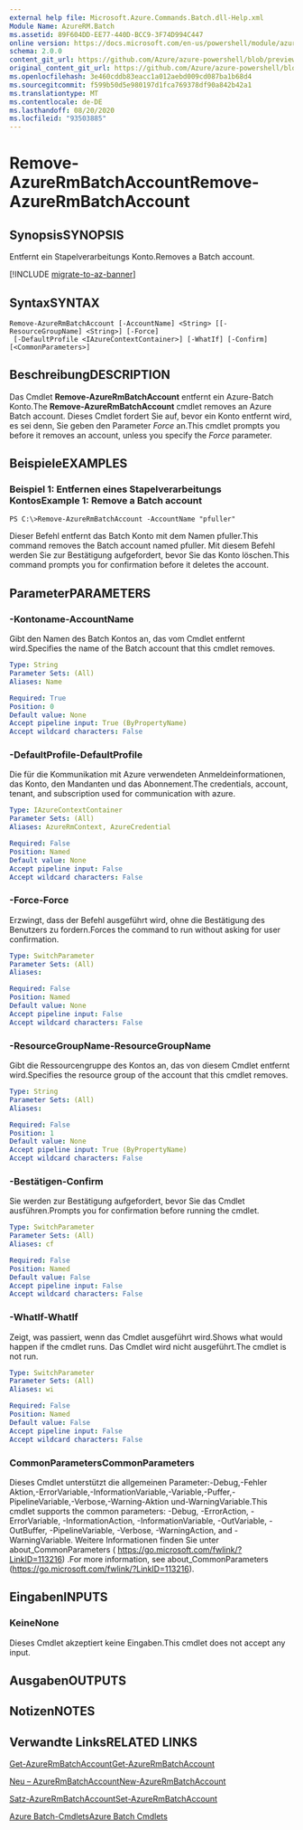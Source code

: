 ```yaml
---
external help file: Microsoft.Azure.Commands.Batch.dll-Help.xml
Module Name: AzureRM.Batch
ms.assetid: 89F604DD-EE77-440D-BCC9-3F74D994C447
online version: https://docs.microsoft.com/en-us/powershell/module/azurerm.batch/remove-azurermbatchaccount
schema: 2.0.0
content_git_url: https://github.com/Azure/azure-powershell/blob/preview/src/ResourceManager/AzureBatch/Commands.Batch/help/Remove-AzureRmBatchAccount.md
original_content_git_url: https://github.com/Azure/azure-powershell/blob/preview/src/ResourceManager/AzureBatch/Commands.Batch/help/Remove-AzureRmBatchAccount.md
ms.openlocfilehash: 3e460cddb83eacc1a012aebd009cd087ba1b68d4
ms.sourcegitcommit: f599b50d5e980197d1fca769378df90a842b42a1
ms.translationtype: MT
ms.contentlocale: de-DE
ms.lasthandoff: 08/20/2020
ms.locfileid: "93503885"
---
```

# <span data-ttu-id="dfa14-101">Remove-AzureRmBatchAccount</span><span class="sxs-lookup"><span data-stu-id="dfa14-101">Remove-AzureRmBatchAccount</span></span>

## <span data-ttu-id="dfa14-102">Synopsis</span><span class="sxs-lookup"><span data-stu-id="dfa14-102">SYNOPSIS</span></span>
<span data-ttu-id="dfa14-103">Entfernt ein Stapelverarbeitungs Konto.</span><span class="sxs-lookup"><span data-stu-id="dfa14-103">Removes a Batch account.</span></span>

[!INCLUDE [migrate-to-az-banner](../../includes/migrate-to-az-banner.md)]

## <span data-ttu-id="dfa14-104">Syntax</span><span class="sxs-lookup"><span data-stu-id="dfa14-104">SYNTAX</span></span>

```
Remove-AzureRmBatchAccount [-AccountName] <String> [[-ResourceGroupName] <String>] [-Force]
 [-DefaultProfile <IAzureContextContainer>] [-WhatIf] [-Confirm] [<CommonParameters>]
```

## <span data-ttu-id="dfa14-105">Beschreibung</span><span class="sxs-lookup"><span data-stu-id="dfa14-105">DESCRIPTION</span></span>
<span data-ttu-id="dfa14-106">Das Cmdlet **Remove-AzureRmBatchAccount** entfernt ein Azure-Batch Konto.</span><span class="sxs-lookup"><span data-stu-id="dfa14-106">The **Remove-AzureRmBatchAccount** cmdlet removes an Azure Batch account.</span></span>
<span data-ttu-id="dfa14-107">Dieses Cmdlet fordert Sie auf, bevor ein Konto entfernt wird, es sei denn, Sie geben den Parameter *Force* an.</span><span class="sxs-lookup"><span data-stu-id="dfa14-107">This cmdlet prompts you before it removes an account, unless you specify the *Force* parameter.</span></span>

## <span data-ttu-id="dfa14-108">Beispiele</span><span class="sxs-lookup"><span data-stu-id="dfa14-108">EXAMPLES</span></span>

### <span data-ttu-id="dfa14-109">Beispiel 1: Entfernen eines Stapelverarbeitungs Kontos</span><span class="sxs-lookup"><span data-stu-id="dfa14-109">Example 1: Remove a Batch account</span></span>
```
PS C:\>Remove-AzureRmBatchAccount -AccountName "pfuller"
```

<span data-ttu-id="dfa14-110">Dieser Befehl entfernt das Batch Konto mit dem Namen pfuller.</span><span class="sxs-lookup"><span data-stu-id="dfa14-110">This command removes the Batch account named pfuller.</span></span>
<span data-ttu-id="dfa14-111">Mit diesem Befehl werden Sie zur Bestätigung aufgefordert, bevor Sie das Konto löschen.</span><span class="sxs-lookup"><span data-stu-id="dfa14-111">This command prompts you for confirmation before it deletes the account.</span></span>

## <span data-ttu-id="dfa14-112">Parameter</span><span class="sxs-lookup"><span data-stu-id="dfa14-112">PARAMETERS</span></span>

### <span data-ttu-id="dfa14-113">-Kontoname</span><span class="sxs-lookup"><span data-stu-id="dfa14-113">-AccountName</span></span>
<span data-ttu-id="dfa14-114">Gibt den Namen des Batch Kontos an, das vom Cmdlet entfernt wird.</span><span class="sxs-lookup"><span data-stu-id="dfa14-114">Specifies the name of the Batch account that this cmdlet removes.</span></span>

```yaml
Type: String
Parameter Sets: (All)
Aliases: Name

Required: True
Position: 0
Default value: None
Accept pipeline input: True (ByPropertyName)
Accept wildcard characters: False
```

### <span data-ttu-id="dfa14-115">-DefaultProfile</span><span class="sxs-lookup"><span data-stu-id="dfa14-115">-DefaultProfile</span></span>
<span data-ttu-id="dfa14-116">Die für die Kommunikation mit Azure verwendeten Anmeldeinformationen, das Konto, den Mandanten und das Abonnement.</span><span class="sxs-lookup"><span data-stu-id="dfa14-116">The credentials, account, tenant, and subscription used for communication with azure.</span></span>

```yaml
Type: IAzureContextContainer
Parameter Sets: (All)
Aliases: AzureRmContext, AzureCredential

Required: False
Position: Named
Default value: None
Accept pipeline input: False
Accept wildcard characters: False
```

### <span data-ttu-id="dfa14-117">-Force</span><span class="sxs-lookup"><span data-stu-id="dfa14-117">-Force</span></span>
<span data-ttu-id="dfa14-118">Erzwingt, dass der Befehl ausgeführt wird, ohne die Bestätigung des Benutzers zu fordern.</span><span class="sxs-lookup"><span data-stu-id="dfa14-118">Forces the command to run without asking for user confirmation.</span></span>

```yaml
Type: SwitchParameter
Parameter Sets: (All)
Aliases: 

Required: False
Position: Named
Default value: None
Accept pipeline input: False
Accept wildcard characters: False
```

### <span data-ttu-id="dfa14-119">-ResourceGroupName</span><span class="sxs-lookup"><span data-stu-id="dfa14-119">-ResourceGroupName</span></span>
<span data-ttu-id="dfa14-120">Gibt die Ressourcengruppe des Kontos an, das von diesem Cmdlet entfernt wird.</span><span class="sxs-lookup"><span data-stu-id="dfa14-120">Specifies the resource group of the account that this cmdlet removes.</span></span>

```yaml
Type: String
Parameter Sets: (All)
Aliases: 

Required: False
Position: 1
Default value: None
Accept pipeline input: True (ByPropertyName)
Accept wildcard characters: False
```

### <span data-ttu-id="dfa14-121">-Bestätigen</span><span class="sxs-lookup"><span data-stu-id="dfa14-121">-Confirm</span></span>
<span data-ttu-id="dfa14-122">Sie werden zur Bestätigung aufgefordert, bevor Sie das Cmdlet ausführen.</span><span class="sxs-lookup"><span data-stu-id="dfa14-122">Prompts you for confirmation before running the cmdlet.</span></span>

```yaml
Type: SwitchParameter
Parameter Sets: (All)
Aliases: cf

Required: False
Position: Named
Default value: False
Accept pipeline input: False
Accept wildcard characters: False
```

### <span data-ttu-id="dfa14-123">-WhatIf</span><span class="sxs-lookup"><span data-stu-id="dfa14-123">-WhatIf</span></span>
<span data-ttu-id="dfa14-124">Zeigt, was passiert, wenn das Cmdlet ausgeführt wird.</span><span class="sxs-lookup"><span data-stu-id="dfa14-124">Shows what would happen if the cmdlet runs.</span></span>
<span data-ttu-id="dfa14-125">Das Cmdlet wird nicht ausgeführt.</span><span class="sxs-lookup"><span data-stu-id="dfa14-125">The cmdlet is not run.</span></span>

```yaml
Type: SwitchParameter
Parameter Sets: (All)
Aliases: wi

Required: False
Position: Named
Default value: False
Accept pipeline input: False
Accept wildcard characters: False
```

### <span data-ttu-id="dfa14-126">CommonParameters</span><span class="sxs-lookup"><span data-stu-id="dfa14-126">CommonParameters</span></span>
<span data-ttu-id="dfa14-127">Dieses Cmdlet unterstützt die allgemeinen Parameter:-Debug,-Fehler Aktion,-ErrorVariable,-InformationVariable,-Variable,-Puffer,-PipelineVariable,-Verbose,-Warning-Aktion und-WarningVariable.</span><span class="sxs-lookup"><span data-stu-id="dfa14-127">This cmdlet supports the common parameters: -Debug, -ErrorAction, -ErrorVariable, -InformationAction, -InformationVariable, -OutVariable, -OutBuffer, -PipelineVariable, -Verbose, -WarningAction, and -WarningVariable.</span></span> <span data-ttu-id="dfa14-128">Weitere Informationen finden Sie unter about_CommonParameters ( https://go.microsoft.com/fwlink/?LinkID=113216) .</span><span class="sxs-lookup"><span data-stu-id="dfa14-128">For more information, see about_CommonParameters (https://go.microsoft.com/fwlink/?LinkID=113216).</span></span>

## <span data-ttu-id="dfa14-129">Eingaben</span><span class="sxs-lookup"><span data-stu-id="dfa14-129">INPUTS</span></span>

### <span data-ttu-id="dfa14-130">Keine</span><span class="sxs-lookup"><span data-stu-id="dfa14-130">None</span></span>
<span data-ttu-id="dfa14-131">Dieses Cmdlet akzeptiert keine Eingaben.</span><span class="sxs-lookup"><span data-stu-id="dfa14-131">This cmdlet does not accept any input.</span></span>

## <span data-ttu-id="dfa14-132">Ausgaben</span><span class="sxs-lookup"><span data-stu-id="dfa14-132">OUTPUTS</span></span>

## <span data-ttu-id="dfa14-133">Notizen</span><span class="sxs-lookup"><span data-stu-id="dfa14-133">NOTES</span></span>

## <span data-ttu-id="dfa14-134">Verwandte Links</span><span class="sxs-lookup"><span data-stu-id="dfa14-134">RELATED LINKS</span></span>

[<span data-ttu-id="dfa14-135">Get-AzureRmBatchAccount</span><span class="sxs-lookup"><span data-stu-id="dfa14-135">Get-AzureRmBatchAccount</span></span>](./Get-AzureRmBatchAccount.md)

[<span data-ttu-id="dfa14-136">Neu – AzureRmBatchAccount</span><span class="sxs-lookup"><span data-stu-id="dfa14-136">New-AzureRmBatchAccount</span></span>](./New-AzureRmBatchAccount.md)

[<span data-ttu-id="dfa14-137">Satz-AzureRmBatchAccount</span><span class="sxs-lookup"><span data-stu-id="dfa14-137">Set-AzureRmBatchAccount</span></span>](./Set-AzureRmBatchAccount.md)

[<span data-ttu-id="dfa14-138">Azure Batch-Cmdlets</span><span class="sxs-lookup"><span data-stu-id="dfa14-138">Azure Batch Cmdlets</span></span>](./AzureRM.Batch.md)


